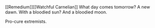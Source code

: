 [[Remedium]][[Watchful Carnelian]]
What day comes tomorrow?
A new dawn.
With a bloodied sun?
And a bloodied moon.

Pro-cure extremists.